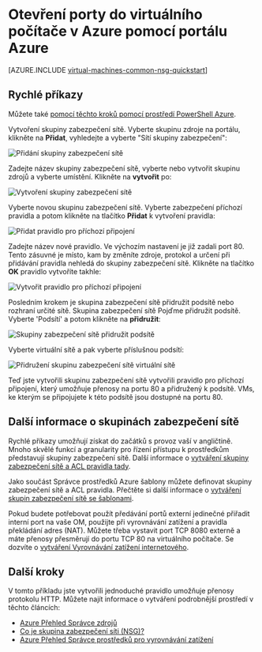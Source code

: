 <properties
   pageTitle="Otevřete porty angličtině pomocí portálu Azure | Microsoft Azure"
   description="Zjistěte, jak otevřít port / vytvoření koncového bodu vaší Windows v angličtině pomocí nasazení modelu zdroje správce na portálu Azure"
   services="virtual-machines-windows"
   documentationCenter=""
   authors="iainfoulds"
   manager="timlt"
   editor=""/>

<tags
   ms.service="virtual-machines-windows"
   ms.devlang="na"
   ms.topic="article"
   ms.tgt_pltfrm="vm-windows"
   ms.workload="infrastructure-services"
   ms.date="10/27/2016"
   ms.author="iainfou"/>

# <a name="opening-ports-to-a-vm-in-azure-using-the-azure-portal"></a>Otevření porty do virtuálního počítače v Azure pomocí portálu Azure
[AZURE.INCLUDE [virtual-machines-common-nsg-quickstart](../../includes/virtual-machines-common-nsg-quickstart.md)]

## <a name="quick-commands"></a>Rychlé příkazy
Můžete také [pomocí těchto kroků pomocí prostředí PowerShell Azure](virtual-machines-windows-nsg-quickstart-powershell.md).

Vytvoření skupiny zabezpečení sítě. Vyberte skupinu zdroje na portálu, klikněte na **Přidat**, vyhledejte a vyberte "Sítí skupiny zabezpečení":

![Přidání skupiny zabezpečení sítě](./media/virtual-machines-windows-nsg-quickstart-portal/add-nsg.png)

Zadejte název skupiny zabezpečení sítě, vyberte nebo vytvořit skupinu zdrojů a vyberte umístění. Klikněte na **vytvořit** po:

![Vytvoření skupiny zabezpečení sítě](./media/virtual-machines-windows-nsg-quickstart-portal/create-nsg.png)

Vyberte novou skupinu zabezpečení sítě. Vyberte zabezpečení příchozí pravidla a potom klikněte na tlačítko **Přidat** k vytvoření pravidla:

![Přidat pravidlo pro příchozí připojení](./media/virtual-machines-windows-nsg-quickstart-portal/add-inbound-rule.png)

Zadejte název nové pravidlo. Ve výchozím nastavení je již zadali port 80. Tento zásuvné je místo, kam by změníte zdroje, protokol a určení při přidávání pravidla nehledá do skupiny zabezpečení sítě. Klikněte na tlačítko **OK** pravidlo vytvoříte takhle:

![Vytvořit pravidlo pro příchozí připojení](./media/virtual-machines-windows-nsg-quickstart-portal/create-inbound-rule.png)

Posledním krokem je skupina zabezpečení sítě přidružit podsítě nebo rozhraní určité sítě. Skupina zabezpečení sítě Pojďme přidružit podsítě. Vyberte 'Podsítí' a potom klikněte na **přidružit**:

![Skupiny zabezpečení sítě přidružit podsítě](./media/virtual-machines-windows-nsg-quickstart-portal/associate-subnet.png)

Vyberte virtuální sítě a pak vyberte příslušnou podsítí:

![Přidružení skupinu zabezpečení sítě virtuální sítě](./media/virtual-machines-windows-nsg-quickstart-portal/select-vnet-subnet.png)

Teď jste vytvořili skupinu zabezpečení sítě vytvořili pravidlo pro příchozí připojení, který umožňuje přenosy na portu 80 a přidružený k podsítě. VMs, ke kterým se připojujete k této podsítě jsou dostupné na portu 80.


## <a name="more-information-on-network-security-groups"></a>Další informace o skupinách zabezpečení sítě
Rychlé příkazy umožňují získat do začátků s provoz vaší v angličtině. Mnoho skvělé funkcí a granularity pro řízení přístupu k prostředkům představují skupiny zabezpečení sítě. Další informace o [vytváření skupiny zabezpečení sítě a ACL pravidla tady](../virtual-network/virtual-networks-create-nsg-arm-ps.md).

Jako součást Správce prostředků Azure šablony můžete definovat skupiny zabezpečení sítě a ACL pravidla. Přečtěte si další informace o [vytváření skupin zabezpečení sítě se šablonami](../virtual-network/virtual-networks-create-nsg-arm-template.md).

Pokud budete potřebovat použít předávání portů externí jedinečné přiřadit interní port na vaše OM, použijte při vyrovnávání zatížení a pravidla překládání adres (NAT). Můžete třeba vystavit port TCP 8080 externě a máte přenosy přesměrují do portu TCP 80 na virtuálního počítače. Se dozvíte o [vytváření Vyrovnávání zatížení internetového](../load-balancer/load-balancer-get-started-internet-arm-ps.md).

## <a name="next-steps"></a>Další kroky
V tomto příkladu jste vytvořili jednoduché pravidlo umožňuje přenosy protokolu HTTP. Můžete najít informace o vytváření podrobnější prostředí v těchto článcích:

- [Azure Přehled Správce zdrojů](../azure-resource-manager/resource-group-overview.md)
- [Co je skupina zabezpečení síti (NSG)?](../virtual-network/virtual-networks-nsg.md)
- [Azure Přehled Správce prostředků pro vyrovnávání zatížení](../load-balancer/load-balancer-arm.md)
